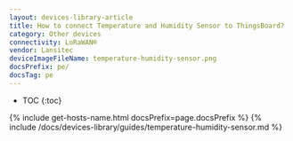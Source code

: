 ```yaml
---
layout: devices-library-article
title: How to connect Temperature and Humidity Sensor to ThingsBoard?
category: Other devices
connectivity: LoRaWAN®
vendor: Lansitec
deviceImageFileName: temperature-humidity-sensor.png
docsPrefix: pe/
docsTag: pe
---
```


* TOC
{:toc}

{% include get-hosts-name.html docsPrefix=page.docsPrefix %}
{% include /docs/devices-library/guides/temperature-humidity-sensor.md %}
